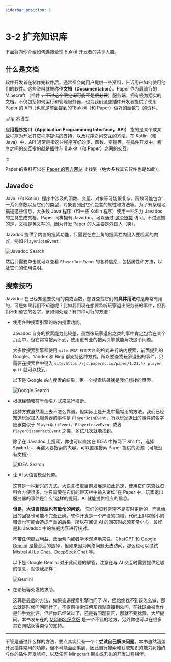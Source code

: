 ```yaml
---
siderbar_position: 2
---
```


# 3-2 扩充知识库

下面将向你介绍如何连接全球 Bukkit 开发者的共享大脑。

## 什么是文档

软件开发者在制作完软件后，通常都会向用户提供一些资料，告诉用户如何使用他们的软件。这些资料就被称作**文档（Documentation）**。Paper 作为最流行的 Minecraft （插件 ~~，不过这个限定词可能不是很必要~~）服务端，拥有极为翔实的文档。不仅包括如何运行和管理服务器，也为我们这些插件开发者提供了使用 Paper 的 API（也就是前面提到的“Bukkit（和 Paper）做好的函数”）的资料。

:::tip 术语库

**应用程序接口（Application Programming Interface，API）** 指的是某个或某些程序为开发其它程序提供的支持，以及程序之间交互的方法。在 Kotlin（和 Java）中，API 通常是指这些程序写好的类、函数、变量等。在插件开发中，程序之间的交互指的就是插件与 Bukkit（和 Paper）之间的交互。

:::

Paper 的资料可以在 [Paper 的官方网站](https://docs.papermc.io/paper) 上找到（绝大多数其它软件也是如此）。

## Javadoc

Java（和 Kotlin）程序中涉及的函数、变量、对象等可能很复杂，函数可能包含一系列参数以及它们的类型，对象要列出它们包含的属性和方法等。为了有条理地描述这些信息，大多数 Java 程序（和一些 Kotlin 程序）使用一种名为 Javadoc 的工具生成文档。Paper 同样拥有 Javadoc，可以通过 [这个链接](https://jd.papermc.io/paper/1.21.4/) 访问。不过遗憾的是，文档是英文写的，因为开发 Paper 的人主要是外国人（笑）。

Javadoc 提供了内置的搜索功能，只需要在右上角的搜索栏内键入要检索的内容，例如 `PlayerJoinEvent`：

![Javadoc Search](/img/contents/jd-1.png)

然后只需要单击就可以查看 `PlayerJoinEvent` 的各种信息，包括属性和方法，以及它们的使用说明。

## 搜索技巧

Javadoc 在已经知道要使用的类或函数，想要查找它们的**具体用法**时是非常有用的，可是如果我们不知道呢？比如我们现在想要监听玩家退出服务器的事件，但我们不知道它的名字，该如何处理？有四种可行的方法：

- 使用各种搜索引擎的站内搜索功能。

  Javadoc 自身的搜索能力比较差，虽然像玩家退出之类的事件肯定包含在某个页面中，但它常常搜索不到，使用更专业的搜索引擎就能解决这个问题。
  
  大多数搜索引擎都使用 `site:网站 搜索内容` 的格式进行站内搜索，前面提到的 Google、Yandex 和 Bing 都支持这种方式。所以要查找玩家退出的事件，只需要在搜索栏中键入 `site:https://jd.papermc.io/paper/1.21.4/ player quit` 就可以找到。

  以下是 Google 站内搜索的结果，第一个搜索结果就是我们想找的页面：

  ![Google Search](/img/contents/google-site.png)
  
- 根据经验和符号命名方式来进行推断。

  这种方式虽然看上去不怎么靠谱，但实际上是开发中最常用的方法，我们已经知道玩家加入服务器的事件是 `PlayerJoinEvent`，所以玩家退出的事件的名字应该类似于 `PlayerQuitEvent`、`PlayerLeaveEvent` 或者 `PlayerDisconnectEvent` 之类，多试几次就能找到。
  
  除了在 Javadoc 上搜索，你也可以直接在 IDEA 中按两下 <kbd>Shift</kbd>，选择 <kbd>Symbols</kbd>，再键入要搜索的内容，可以直接搜索 Paper 提供的资源（可能没有文档）：

  ![IDEA Search](/img/contents/idea-search.png)

- 让 AI 大语言模型代劳。

  这算是一种新兴的方式，大语言模型目前发展是如此迅速，使用它们来查找资料会方便很多，你只需要在它们的聊天栏中输入诸如“在 Paper 中，玩家退出服务器的事件是什么”这样的提问，AI 就能提供相应的信息。
  
  **但是，大语言模型也有致命的问题。** 它们的资料常常不是实时更新的，而且给出的回答也可能不完全正确。软件开发是一个严谨的领域，代码上非常微小的错误也可能会造成严重的后果，所以在阅读 AI 的回答时必须非常小心，最好是和 Javadoc 中的权威内容进行核对。

  不带任何商业利益、政治倾向或者学术观点地来说，[ChatGPT](https://chatgpt.com) 和 [Google Gemini](https://gemini.google.com/app) 是最合适的选择，但如果因为网络问题无法访问，那么也可以试试 [Mistral AI Le Chat](https://chat.mistral.ai/chat)、[DeepSeek Chat](https://www.deepseek.com) 等。

  以下是 Google Gemini 对于此问题的解答，注意在与 AI 交互时需要提供足够的信息，就像我那样：

  ![Gemini](/img/contents/gemini.png)

- 在论坛等处发帖求助。

  这算是最后的方法，如果查遍搜索引擎也问了 AI，但始终找不到该怎么做，那么就是时候问问同行了。不提前搜索任何东西就直接到处问，在社区会被当作是伸手党批评，但若你已经试过了，还是有问题要问，那就不要犹豫，大胆提问。本书发布在的 [MCBBS 纪念版](https://www.mcbbs.co) 是一个不错的地方，另外你也可以在很多其它网站获得类似的支持。

---

不管是通过什么样的方法，要点其实只有一个：**尝试自己解决问题**。本书虽然涵盖开发插件常用的功能，但不可能面面俱到，因此自行搜索和获取知识的能力将始终与你的插件开发旅程，以及任何 Minecraft 相关或无关的开发过程相伴。